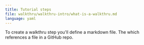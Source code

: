 ```yaml
---
title: Tutorial steps
file: walkthru/walkthru-intro/what-is-a-walkthru.md
language: yaml
---
```


To create a walkthru step you'll define a markdown file. The which references a file in a GitHub repo.
